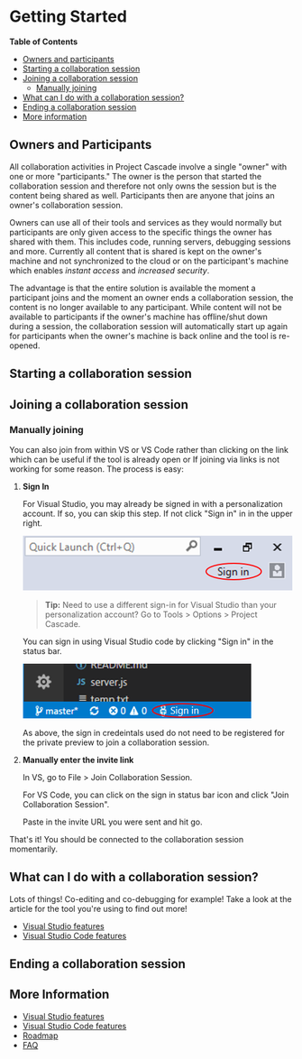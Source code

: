 # Getting Started

**Table of Contents**
- [Owners and participants](#owners-and-participants)
- [Starting a collaboration session](#starting-a-collaboration-session)
- [Joining a collaboration session](#joining-a-collaboration-session)
   - [Manually joining](#manually-joining)
- [What can I do with a collaboration session?](#what-can-i-do-with-a-collaboration-session)
- [Ending a collaboration session](#ending-a-collaboration-session)
- [More information](#more-information)

## Owners and Participants
All collaboration activities in Project Cascade involve a single "owner" with one or more "participants."  The owner is the person that started the collaboration session and therefore not only owns the session but is the content being shared as well.  Participants then are anyone that joins an owner's collaboration session.

Owners can use all of their tools and services as they would normally but participants are only given access to the specific things the owner has shared with them. This includes code, running servers, debugging sessions and more.  Currently all content that is shared is kept on the owner's machine and not synchronized to the cloud or on the participant's machine which enables _instant access_ and _increased security_. 

The advantage is that the entire solution is available the moment a participant joins and the moment an owner ends a collaboration session, the content is no longer available to any participant. While content will not be available to participants if the owner's machine has offline/shut down during a session, the collaboration session will automatically start up again for participants when the owner's machine is back online and the tool is re-opened. 

## Starting a collaboration session

## Joining a collaboration session

### Manually joining
You can also join from within VS or VS Code rather than clicking on the link which can be useful if the tool is already open or If joining via links is not working for some reason. The process is easy:

1. **Sign In**
    
    For Visual Studio, you may already be signed in with a personalization account. If so, you can skip this step. If not click "Sign in" in in the upper right.

    ![VS Download](media/vs-sign-in-button.png) 

    > **Tip:** Need to use a different sign-in for Visual Studio than your personalization account? Go to Tools &gt; Options &gt; Project Cascade.
    
    You can sign in using Visual Studio code by clicking "Sign in" in the status bar.

    ![VS Code Download](media/vscode-sign-in-button.png)

    As above, the sign in credeintals used do not need to be registered for the private preview to join a collaboration session.

2. **Manually enter the invite link**

    In VS, go to File > Join Collaboration Session.

    For VS Code, you can click on the sign in status bar icon and click "Join Collaboration Session".

    Paste in the invite URL you were sent and hit go.

That's it! You should be connected to the collaboration session momentarily.

## What can I do with a collaboration session?

Lots of things! Co-editing and co-debugging for example! Take a look at the article for the tool you're using to find out more! 

- [Visual Studio features](collab-vs.md)
- [Visual Studio Code features](collab-vscode.md)

## Ending a collaboration session

## More Information

- [Visual Studio features](collab-vs.md)
- [Visual Studio Code features](collab-vscode.md)
- [Roadmap](roadmap.md)
- [FAQ](faq.md)
